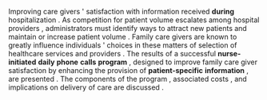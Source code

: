 Improving care givers ' satisfaction with information received **during** hospitalization . As competition for patient volume escalates among hospital providers , administrators must identify ways to attract new patients and maintain or increase patient volume . Family care givers are known to greatly influence individuals ' choices in these matters of selection of healthcare services and providers . The results of a successful **nurse-initiated** **daily** **phone** **calls** **program** , designed to improve family care giver satisfaction by enhancing the provision of **patient-specific** **information** , are presented . The components of the program , associated costs , and implications on delivery of care are discussed . 